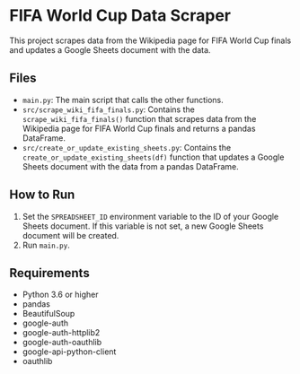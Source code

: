 # FIFA World Cup Data Scraper

This project scrapes data from the Wikipedia page for FIFA World Cup finals and updates a Google Sheets document with the data.

## Files

- `main.py`: The main script that calls the other functions.
- `src/scrape_wiki_fifa_finals.py`: Contains the `scrape_wiki_fifa_finals()` function that scrapes data from the Wikipedia page for FIFA World Cup finals and returns a pandas DataFrame.
- `src/create_or_update_existing_sheets.py`: Contains the `create_or_update_existing_sheets(df)` function that updates a Google Sheets document with the data from a pandas DataFrame.

## How to Run

1. Set the `SPREADSHEET_ID` environment variable to the ID of your Google Sheets document. If this variable is not set, a new Google Sheets document will be created.
2. Run `main.py`.

## Requirements

- Python 3.6 or higher
- pandas
- BeautifulSoup
- google-auth
- google-auth-httplib2
- google-auth-oauthlib
- google-api-python-client
- oauthlib